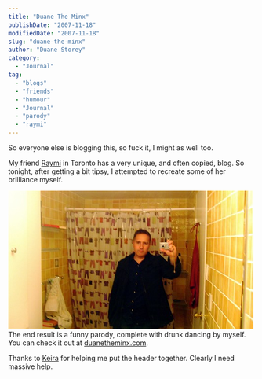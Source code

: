 ```yaml
---
title: "Duane The Minx"
publishDate: "2007-11-18"
modifiedDate: "2007-11-18"
slug: "duane-the-minx"
author: "Duane Storey"
category:
  - "Journal"
tag:
  - "blogs"
  - "friends"
  - "humour"
  - "Journal"
  - "parody"
  - "raymi"
---
```


So everyone else is blogging this, so fuck it, I might as well too.

My friend [Raymi](http://raymitheminx.com) in Toronto has a very unique, and often copied, blog. So tonight, after getting a bit tipsy, I attempted to recreate some of her brilliance myself.

  
![](_images/duane-the-minx-1.jpg)  
The end result is a funny parody, complete with drunk dancing by myself. You can check it out at [duanetheminx.com](http://duanetheminx.com).

Thanks to [Keira](http://www.keira-anne.com) for helping me put the header together. Clearly I need massive help.